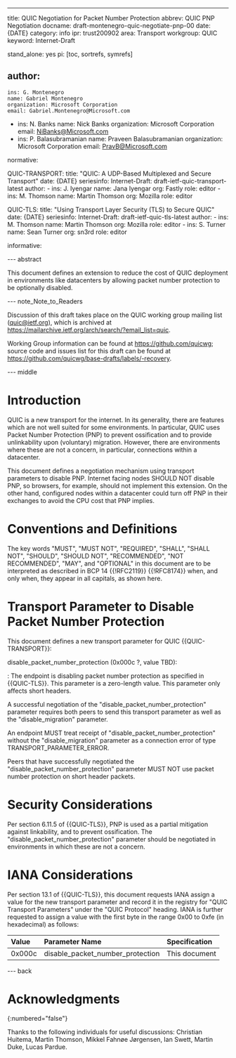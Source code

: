 ---
title: QUIC Negotiation for Packet Number Protection
abbrev: QUIC PNP Negotiation
docname: draft-montenegro-quic-negotiate-pnp-00
date: {DATE}
category: info
ipr: trust200902
area: Transport
workgroup: QUIC
keyword: Internet-Draft

stand_alone: yes
pi: [toc, sortrefs, symrefs]

author:
 -
    ins: G. Montenegro
    name: Gabriel Montenegro
    organization: Microsoft Corporation
    email: Gabriel.Montenegro@Microsoft.com
 -
    ins: N. Banks
    name: Nick Banks
    organization: Microsoft Corporation
    email: NiBanks@Microsoft.com
 -
    ins: P. Balasubramanian
    name: Praveen Balasubramanian
    organization: Microsoft Corporation
    email: PravB@Microsoft.com

normative:

  QUIC-TRANSPORT:
    title: "QUIC: A UDP-Based Multiplexed and Secure Transport"
    date: {DATE}
    seriesinfo:
      Internet-Draft: draft-ietf-quic-transport-latest
    author:
      -
        ins: J. Iyengar
        name: Jana Iyengar
        org: Fastly
        role: editor
      -
        ins: M. Thomson
        name: Martin Thomson
        org: Mozilla
        role: editor

  QUIC-TLS:
    title: "Using Transport Layer Security (TLS) to Secure QUIC"
    date: {DATE}
    seriesinfo:
      Internet-Draft: draft-ietf-quic-tls-latest
    author:
      -
        ins: M. Thomson
        name: Martin Thomson
        org: Mozilla
        role: editor
      -
        ins: S. Turner
        name: Sean Turner
        org: sn3rd
        role: editor


informative:


--- abstract

This document defines an extension to reduce the cost of QUIC deployment in environments like datacenters by allowing packet number protection to be optionally disabled.

--- note_Note_to_Readers

Discussion of this draft takes place on the QUIC working group mailing list
(quic@ietf.org), which is archived at
<https://mailarchive.ietf.org/arch/search/?email_list=quic>.

Working Group information can be found at <https://github.com/quicwg>; source
code and issues list for this draft can be found at
<https://github.com/quicwg/base-drafts/labels/-recovery>.

--- middle

# Introduction

QUIC is a new transport for the internet. In its generality, there are features which are not well suited
for some environments. In particular, QUIC uses Packet Number Protection (PNP)
to prevent ossification and to provide unlinkability upon (voluntary) migration.
However, there are environments where these are not a concern, in particular,
connections within a datacenter.

This document defines a negotiation mechanism using transport parameters to disable PNP.
Internet facing nodes SHOULD NOT disable PNP, so
browsers, for example, should not implement this extension. On the other hand, configured nodes
within a datacenter could turn off PNP in their exchanges to avoid the CPU cost that PNP implies.

# Conventions and Definitions

The key words "MUST", "MUST NOT", "REQUIRED", "SHALL", "SHALL NOT", "SHOULD",
"SHOULD NOT", "RECOMMENDED", "NOT RECOMMENDED", "MAY", and "OPTIONAL" in this
document are to be interpreted as described in BCP 14 {{!RFC2119}} {{!RFC8174}}
when, and only when, they appear in all capitals, as shown here.

# Transport Parameter to Disable Packet Number Protection

This document defines a new transport parameter for QUIC {{QUIC-TRANSPORT}}:

disable_packet_number_protection (0x000c ?, value TBD):

: The endpoint is disabling packet number protection as specified in {{QUIC-TLS}}.
  This parameter is a zero-length value. This parameter only affects short headers.

A successful negotiation of the "disable_packet_number_protection" parameter
requires both peers to send this transport parameter as well as the "disable_migration"
parameter.

An endpoint MUST treat receipt of "disable_packet_number_protection" without the
"disable_migration" parameter as a connection error of type TRANSPORT_PARAMETER_ERROR.

Peers that have successfully negotiated the "disable_packet_number_protection" parameter
MUST NOT use packet number protection on short header packets.


# Security Considerations

Per section 6.11.5 of {{QUIC-TLS}}, PNP is used as a partial mitigation against linkability, and to
prevent ossification.
The "disable_packet_number_protection" parameter should be negotiated in environments in which these are not
a concern.

# IANA Considerations

Per section 13.1 of {{QUIC-TLS}}, this document requests IANA assign a value for the new transport parameter
and record it in the registry for "QUIC Transport Parameters" under the "QUIC Protocol" heading.
IANA is further requested to assign a value with the first byte in the range 0x00 to 0xfe (in
hexadecimal) as follows:


| Value  | Parameter Name                   | Specification                       |
|:-------|:---------------------------------|:------------------------------------|
| 0x000c | disable_packet_number_protection | This document                       |


--- back

# Acknowledgments
{:numbered="false"}

Thanks to the following individuals for useful discussions: Christian Huitema, Martin Thomson,
Mikkel Fahnøe Jørgensen, Ian Swett, Martin Duke, Lucas Pardue.
